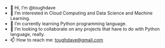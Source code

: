 - 👋 Hi, I’m @toughdave
- 👀 I’m interested in Cloud Computing and Data Science and Machine Learning.
- 🌱 I’m currently learning Python programming language.
- 💞️ I’m looking to collaborate on any projects that have to do with Python language, really.
- 📫 How to reach me: toughdave@gmail.com

<!---
toughdave/toughdave is a ✨ special ✨ repository because its `README.md` (this file) appears on your GitHub profile.
You can click the Preview link to take a look at your changes.
--->
